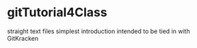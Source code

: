 # gitTutorial4Class
straight text files simplest introduction intended to be tied in with GitKracken
